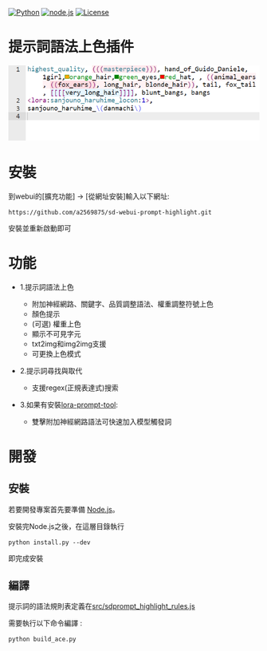 [![Python](https://img.shields.io/badge/Python-%E2%89%A73.10-blue)](https://www.python.org/downloads/)
[![node.js](https://img.shields.io/badge/node--js-%E2%89%A718.16-green)](https://nodejs.org/)
[![License](https://img.shields.io/github/license/a2569875/sd-webui-prompt-highlight)](https://github.com/a2569875/sd-webui-prompt-highlight/blob/main/LICENSE)
# 提示詞語法上色插件

![](readme/fig1.png)

# 安裝

到webui的\[擴充功能\] -> \[從網址安裝\]輸入以下網址:
```
https://github.com/a2569875/sd-webui-prompt-highlight.git
```
安裝並重新啟動即可

# 功能
* 1.提示詞語法上色
  - 附加神經網路、關鍵字、品質調整語法、權重調整符號上色
  - 顏色提示
  - (可選) 權重上色
  - 顯示不可見字元
  - txt2img和img2img支援
  - 可更換上色模式

* 2.提示詞尋找與取代
  - 支援regex(正規表達式)搜索

* 3.如果有安裝[lora-prompt-tool](https://github.com/a2569875/lora-prompt-tool):
  - 雙擊附加神經網路語法可快速加入模型觸發詞

# 開發
## 安裝
若要開發專案首先要準備 [Node.js](https://nodejs.org/)。

安裝完Node.js之後，在這層目錄執行
```
python install.py --dev
```
即完成安裝
## 編譯
提示詞的語法規則表定義在[src/sdprompt_highlight_rules.js](src/sdprompt_highlight_rules.js)

需要執行以下命令編譯 :
```
python build_ace.py
```